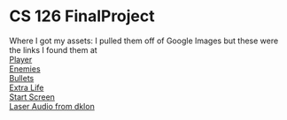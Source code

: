 # CS 126 FinalProject

Where I got my assets:
I pulled them off of Google Images but these were the links I found them at  
[Player](https://www.reddit.com/r/kenneyland/comments/2z84kk/tutorial_creating_a_spaceship_game_asset/)  
[Enemies](http://docs.garagegames.com/torquex/official/content/documentation/TorqueX%202D/Tutorials/images/evilFighter.png)  
[Bullets](http://forum.entitygaming.com/showthread.php?1380-Custom-Crosshairs!)  
[Extra Life](http://pixelartmaker.com/art/10ac676dbd81762)  
[Start Screen](https://itch.io/jam/flying-toast-with-jam/rate/13518)  
[Laser Audio from dklon](https://opengameart.org/content/laser-fire)